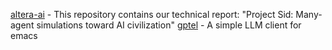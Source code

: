 [altera-ai](https://github.com/altera-al/project-sid) - This repository contains our technical report: "Project Sid: Many-agent simulations toward AI civilization"
[gptel](https://github.com/karthink/gptel) - A simple LLM client for emacs
